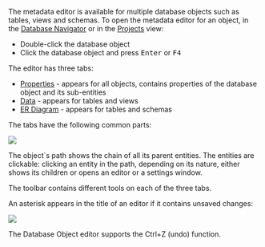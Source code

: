 The metadata editor is available for multiple database objects such as tables, views and schemas. To open the metadata editor for an object, in the [Database Navigator](https://github.com/serge-rider/dbeaver/wiki/Database-Navigator) or in the [Projects](https://github.com/serge-rider/dbeaver/wiki/Projects) view:
* Double-click the database object
* Click the database object and press <kbd>Enter</kbd> or <kbd>F4</kbd>

The editor has three tabs:
* [Properties](https://github.com/serge-rider/dbeaver/wiki/Properties) - appears for all objects, contains properties of the database object and its sub-entities
* [Data](https://github.com/serge-rider/dbeaver/wiki/Data) - appears for tables and views
* [ER Diagram](https://github.com/serge-rider/dbeaver/wiki/ER-Diagram) - appears for tables and schemas

The tabs have the following common parts:

<img src="https://www.dropbox.com/s/jt5icc117393bg2/DB%20Object%20edito%20with%20markup.png?raw=1"/>

The object`s path shows the chain of all its parent entities. The entities are clickable: clicking an entity in the path, depending on its nature, either shows its children or opens an editor or a settings window.

The toolbar contains different tools on each of the three tabs.

An asterisk appears in the title of an editor if it contains unsaved changes:

<img src="https://www.dropbox.com/s/deojn9xj28njz4a/Asterisk.png?raw=1"/>

The Database Object editor supports the Ctrl+Z (undo) function.
